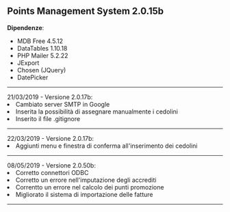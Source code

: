 <B><h2>Points Management System 2.0.15b</B></h2>



<b>Dipendenze</b>:<br><ul>
<li>MDB Free 4.5.12
<li>DataTables 1.10.18
<li>PHP Mailer 5.2.22
<li>JExport
<li>Chosen (JQuery)
<li>DatePicker

</ul>

<hr>
21/03/2019 - Versione 2.0.17b:<br>
<li>Cambiato server SMTP in Google
<li>Inserita la possibilità di assegnare manualmente i cedolini
<li>Inserito il file .gitignore
<br><hr>
22/03/2019 - Versione 2.0.17b:<br>
<li>Aggiunti menu e finestra di conferma all'inserimento dei cedolini
<br><hr> 
08/05/2019 - Versione 2.0.50b:<br>
<li>Corretto connettori ODBC
<li>Corretto un errore nell'imputazione degli accrediti
<li>Correntto un errore nel calcolo dei punti promozione
<li>Migliorato il sistema di importazione delle fatture
<br><hr>